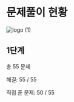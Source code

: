 # 문제풀이 현황

![logo (1)](https://user-images.githubusercontent.com/87258182/174923777-a189fbd1-7904-46dc-bfab-d1f25997dbb6.jpeg)

## 1단계 
총 55 문제

해결: 55 / 55  

직접 푼 문제: 50 / 55  

